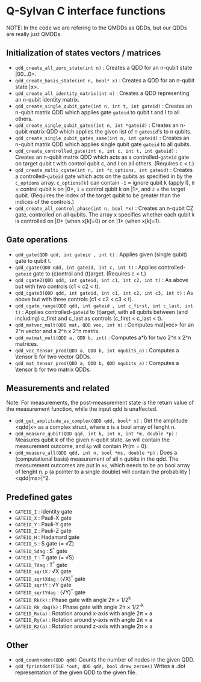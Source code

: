 # Q-Sylvan C interface functions

NOTE: In the code we are refering to the QMDDs as QDDs, but our QDDs are really just QMDDs.

## Initialization of states vectors / matrices
* `qdd_create_all_zero_state(int n)` : Creates a QDD for an n-qubit state |00...0>. 
* `qdd_create_basis_state(int n, bool* x)` : Creates a QDD for an n-qubit state |x>.
* `qdd_create_all_identity_matrix(int n)` : Creates a QDD representing an n-qubit identity matrix.
* `qdd_create_single_qubit_gate(int n, int t, int gateid)` : Creates an n-qubit matrix QDD which applies gate `gateid` to qubit t and I to all others.
* `qdd_create_single_qubit_gates(int n, int *gateid)` : Creates an n-qubit matrix QDD which applies the given list of n `gatesid`'s to n qubits.
* `qdd_create_single_qubit_gates_same(int n, int gateid)` : Creates an n-qubit matrix QDD which applies single qubit gate `gateid` to all qubits.
* `qdd_create_controlled_gate(int n, int c, int t, int gateid)` : Creates an n-qubit matrix QDD which acts as a controlled-`gateid` gate on target qubit t with control qubit c, and I on all others. (Requires c < t.)
* `qdd_create_multi_cgate(int n, int *c_options, int gateid)` : Creates a controlled-`gateid` gate which acts on the qubits as specified in by the `c_options` array. `c_options[k]` can contain `-1` = ignore qubit k (apply I), `0` = control qubit k on |0>, `1` = control qubit k on |1>, and `2` = the target qubit. (Requires the index of the target qubit to be greater than the indices of the controls.)
* `qdd_create_all_control_phase(int n, bool *x)` : Creates an n-qubit CZ gate, controlled on all qubits. The array x specifies whether each qubit k is controlled on |0> (when x[k]=0) or on |1> (when x[k]=1).

## Gate operations
* `qdd_gate(QDD qdd, int gateid , int t)` : Applies given (single qubit) gate to qubit t.
* `qdd_cgate(QDD qdd, int gateid, int c, int t)` : Applies controlled-`gateid` gate to (c)ontrol and (t)arget. (Requires c < t.)
* `qdd_cgate2(QDD qdd, int gateid, int c1, int c2, int t)` : As above but with two controls (c1 < c2 < t).
* `qdd_cgate3(QDD qdd, int gateid, int c1, int c2, int c3, int t)` : As above but with three controls (c1 < c2 < c3 < t).
* `qdd_cgate_range(QDD qdd, int gateid , int c_first, int c_last, int t)` : Applies controlled-`gateid` to (t)arget, with all qubits between (and including) c_first and c_last as controls (c_first < c_last < t).
* `qdd_matvec_mult(QDD mat, QDD vec, int n)` : Computes mat|vec> for an 2^n vector and a 2^n x 2^n matrix.
* `qdd_matmat_mult(QDD a, QDD b, int)` : Computes a*b for two 2^n x 2^n matrices.
* `qdd_vec_tensor_prod(QDD a, QDD b, int nqubits_a)` : Computes a \tensor b for two vector QDDs.
* `qdd_mat_tensor_prod(QDD a, QDD b, QDD nqubits_a)` : Computes a \tensor b for two matrix QDDs.

## Measurements and related
Note: For measurements, the post-measurement state is the return value of the measurement function, while the input qdd is unaffected.
* `qdd_get_amplitude_as_complex(QDD qdd, bool* x)` : Get the amplitude <qdd|x> as a complex struct, where x is a bool array of lenght n.
* `qdd_measure_qubit(QDD qqd, int k, int n, int *m, double *p)` : Measures qubit k of the given n-qubit state. `&m` will contain the measurement outcome, and `&p` will contain Pr(m = 0).
* `qdd_measure_all(QDD qdd, int n, bool *ms, double *p)` : Does a (computational basis) measurement of all n qubits in the qdd. The measurement outcomes are put in `ms`, which needs to be an bool array of lenght n. `p` (a pointer to a single double) will contain the probability |<qdd|ms>|^2.

## Predefined gates
* `GATEID_I` : identity gate
* `GATEID_X` : Pauli-X gate
* `GATEID_Y` : Pauli-Y gate
* `GATEID_Z` : Pauli-Z gate
* `GATEID_H` : Hadamard gate
* `GATEID_S` : S gate (= &radic;Z)
* `GATEID_Sdag` : S<sup>&dagger;</sup> gate
* `GATEID_T` : T gate (= &radic;S)
* `GATEID_Tdag` : T<sup>&dagger;</sup> gate
* `GATEID_sqrtX` : &radic;X gate
* `GATEID_sqrtXdag` : (&radic;X)<sup>&dagger;</sup> gate
* `GATEID_sqrtY` : &radic;Y gate
* `GATEID_sqrtYdag` : (&radic;Y)<sup>&dagger;</sup> gate
* `GATEID_Rk(k)` : Phase gate with angle 2&pi; &times; 1/2<sup>k</sup>
* `GATEID_Rk_dag(k)` : Phase gate with angle 2&pi; &times; 1/2<sup>-k</sup>
* `GATEID_Rx(a)` : Rotation around x-axis with angle 2&pi; &times; a
* `GATEID_Ry(a)` : Rotation around y-axis with angle 2&pi; &times; a
* `GATEID_Rz(a)` : Rotation around z-axis with angle 2&pi; &times; a


## Other
* `qdd_countnodes(QDD qdd)` Counts the number of nodes in the given QDD.
* `qdd_fprintdot(FILE *out, QDD qdd, bool draw_zeroes)` Writes a .dot representation of the given QDD to the given file.
